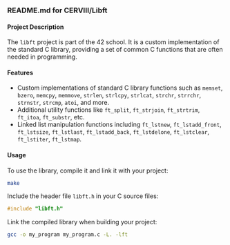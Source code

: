 ### README.md for CERVIII/Libft

#### Project Description
The `libft` project is part of the 42 school. It is a custom implementation of the standard C library, providing a set of common C functions that are often needed in programming.

#### Features
- Custom implementations of standard C library functions such as `memset`, `bzero`, `memcpy`, `memmove`, `strlen`, `strlcpy`, `strlcat`, `strchr`, `strrchr`, `strnstr`, `strcmp`, `atoi`, and more.
- Additional utility functions like `ft_split`, `ft_strjoin`, `ft_strtrim`, `ft_itoa`, `ft_substr`, etc.
- Linked list manipulation functions including `ft_lstnew`, `ft_lstadd_front`, `ft_lstsize`, `ft_lstlast`, `ft_lstadd_back`, `ft_lstdelone`, `ft_lstclear`, `ft_lstiter`, `ft_lstmap`.

#### Usage
To use the library, compile it and link it with your project:
```bash
make
```

Include the header file `libft.h` in your C source files:
```c
#include "libft.h"
```

Link the compiled library when building your project:
```bash
gcc -o my_program my_program.c -L. -lft
```
